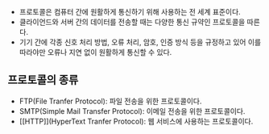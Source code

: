 - 프로토콜은 컴퓨터 간에 원활하게 통신하기 위해 사용하는 전 세계 표준이다.
- 클라이언드와 서버 간의 데이터를 전송할 때는 다양한 통신 규약인 프로토콜을 따른다.
- 기기 간에 각종 신호 처리 방법, 오류 처리, 암호, 인증 방식 등을 규정하고 있어 이를 따라야만 오류나 지연 없이 원활하게 통신할 수 있다.


## 프로토콜의 종류

- FTP(File Tranfer Protocol): 파일 전송을 위한 프로토콜이다.
- SMTP(Simple Mail Transfer Protocol): 이메일 전송을 위한 프로토콜이다.
- [[HTTP]](HyperText Tranfer Protocol): 웹 서비스에 사용하는 프로토콜이다.